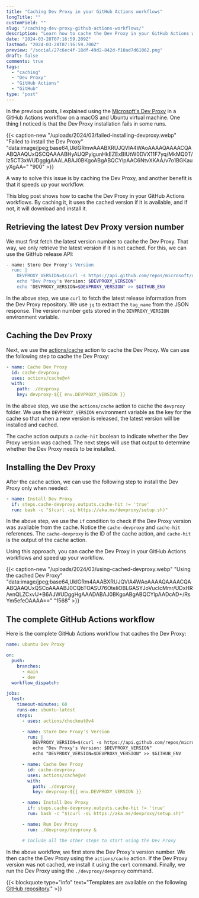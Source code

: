 ```yaml
---
title: "Caching Dev Proxy in your GitHub Actions workflows"
longTitle: ""
customField: ""
slug: "/caching-dev-proxy-github-actions-workflows/"
description: "Learn how to cache the Dev Proxy in your GitHub Actions workflows. This allows you to reuse the Dev Proxy installation and speed up your workflow."
date: "2024-03-28T07:16:59.209Z"
lastmod: "2024-03-28T07:16:59.700Z"
preview: "/social/27c6ec4f-18df-49d2-842d-f10ad7d61062.png"
draft: false
comments: true
tags:
  - "caching"
  - "Dev Proxy"
  - "GitHub Actions"
  - "GitHub"
type: "post"
---
```


In the previous posts, I explained using the [Microsoft's Dev Proxy](https://learn.microsoft.com/en-us/microsoft-cloud/dev/dev-proxy/overview) in a GitHub Actions workflow on a macOS and Ubuntu virtual machine. One thing I noticed is that the Dev Proxy installation fails in some runs.

{{< caption-new "/uploads/2024/03/failed-installing-devproxy.webp" "Failed to install the Dev Proxy"  "data:image/jpeg;base64,UklGRmwAAABXRUJQVlA4WAoAAAAQAAAACQAABQAAQUxQSCQAAAABHyAUQPylgunHkEZExBIUtW0DVX11F7yq/MkMQ0T/Iz5CT3xWUDggIgAAALABAJ0BKgoABgABQCYlpAAC6NtvXKAA/v7o1BGKauyXgAA=" "900" >}}

A way to solve this issue is by caching the Dev Proxy, and another benefit is that it speeds up your workflow.

This blog post shows how to cache the Dev Proxy in your GitHub Actions workflows. By caching it, it uses the cached version if it is available, and if not, it will download and install it.

## Retrieving the latest Dev Proxy version number

We must first fetch the latest version number to cache the Dev Proxy. That way, we only retrieve the latest version if it is not cached. For this, we can use the GitHub release API:

```bash {title="Get the latest Dev Proxy released version number"}
- name: Store Dev Proxy's Version
  run: |
    DEVPROXY_VERSION=$(curl -s https://api.github.com/repos/microsoft/dev-proxy/releases/latest | jq .tag_name -r)
    echo "Dev Proxy's Version: $DEVPROXY_VERSION"
    echo "DEVPROXY_VERSION=$DEVPROXY_VERSION" >> $GITHUB_ENV
```

In the above step, we use `curl` to fetch the latest release information from the Dev Proxy repository. We use `jq` to extract the `tag_name` from the JSON response. The version number gets stored in the `DEVPROXY_VERSION` environment variable.

## Caching the Dev Proxy

Next, we use the [actions/cache](https://github.com/marketplace/actions/cache) action to cache the Dev Proxy. We can use the following step to cache the Dev Proxy:

```yaml {title="Cache Dev Proxy - GitHub Actions step"}
- name: Cache Dev Proxy
  id: cache-devproxy
  uses: actions/cache@v4
  with:
    path: ./devproxy
    key: devproxy-${{ env.DEVPROXY_VERSION }}
```

In the above step, we use the `actions/cache` action to cache the `devproxy` folder. We use the `DEVPROXY_VERSION` environment variable as the key for the cache so that when a new version is released, the latest version will be installed and cached.

The cache action outputs a `cache-hit` boolean to indicate whether the Dev Proxy version was cached. The next steps will use that output to determine whether the Dev Proxy needs to be installed.

## Installing the Dev Proxy

After the cache action, we can use the following step to install the Dev Proxy only when needed:

```yaml {title="Install Dev Proxy - GitHub Actions step"}
- name: Install Dev Proxy
  if: steps.cache-devproxy.outputs.cache-hit != 'true'
  run: bash -c "$(curl -sL https://aka.ms/devproxy/setup.sh)"
```

In the above step, we use the `if` condition to check if the Dev Proxy version was available from the cache. Notice the `cache-devproxy` and `cache-hit` references. The `cache-devproxy` is the ID of the cache action, and `cache-hit` is the output of the cache action.

Using this approach, you can cache the Dev Proxy in your GitHub Actions workflows and speed up your workflow.

{{< caption-new "/uploads/2024/03/using-cached-devproxy.webp" "Using the cached Dev Proxy"  "data:image/jpeg;base64,UklGRm4AAABXRUJQVlA4WAoAAAAQAAAACQAABQAAQUxQSCoAAAABJ0CQbTOASU76OteIiOBLGASYJoVucIcMmr/UDxHR/wnQLZCxvU+B6AJWUDggHgAAADABAJ0BKgoABgABQCYlpAADcAD+/RsYm5efeOAAAA==" "1568" >}}

## The complete GitHub Actions workflow

Here is the complete GitHub Actions workflow that caches the Dev Proxy:

```yaml {title="Complete GitHub Actions workflow"}
name: ubuntu Dev Proxy

on:
  push:
    branches:
      - main
      - dev
  workflow_dispatch:

jobs:
  test:
    timeout-minutes: 60
    runs-on: ubuntu-latest
    steps:
      - uses: actions/checkout@v4

      - name: Store Dev Proxy's Version
        run: |
          DEVPROXY_VERSION=$(curl -s https://api.github.com/repos/microsoft/dev-proxy/releases/latest | jq .tag_name -r)
          echo "Dev Proxy's Version: $DEVPROXY_VERSION"
          echo "DEVPROXY_VERSION=$DEVPROXY_VERSION" >> $GITHUB_ENV

      - name: Cache Dev Proxy
        id: cache-devproxy
        uses: actions/cache@v4
        with:
          path: ./devproxy
          key: devproxy-${{ env.DEVPROXY_VERSION }}

      - name: Install Dev Proxy
        if: steps.cache-devproxy.outputs.cache-hit != 'true'
        run: bash -c "$(curl -sL https://aka.ms/devproxy/setup.sh)"

      - name: Run Dev Proxy
        run: ./devproxy/devproxy &

      # Include all the other steps to start using the Dev Proxy
```

In the above workflow, we first store the Dev Proxy's version number. We then cache the Dev Proxy using the `actions/cache` action. If the Dev Proxy version was not cached, we install it using the `curl` command. Finally, we run the Dev Proxy using the `./devproxy/devproxy` command.

{{< blockquote type="info" text="Templates are available on the following [GitHub repository](https://github.com/estruyf/devproxy-github-actions-templates)." >}}
